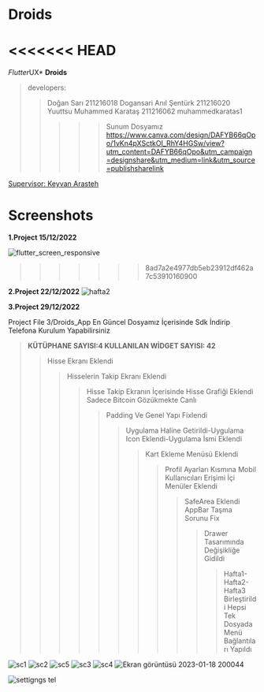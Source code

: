 # Droids
<<<<<<< HEAD
=======

*Flutter*UX* **Droids**

>developers:
>> Doğan Sarı 211216018 Dogansari
>>Anıl Şentürk 211216020 Yuuttsu
>>Muhammed Karataş 211216062 muhammedkaratas1
>>>>>Sunum Dosyamız
>>>>>https://www.canva.com/design/DAFYB66qOpo/1vKn4pXSctkOI_RhY4HGSw/view?utm_content=DAFYB66qOpo&utm_campaign=designshare&utm_medium=link&utm_source=publishsharelink

[Supervisor: Keyvan Arasteh](https://github.com/keyvanarasteh/)

# Screenshots

**1.Project 15/12/2022**

![flutter_screen_responsive](https://user-images.githubusercontent.com/115784914/206871114-603c2e43-fcc9-483f-9c4e-8d689980c31a.jpg)
>>>>>>> 8ad7a2e4977db5eb23912df462a7c53910160900

**2.Project 22/12/2022**
![hafta2](https://user-images.githubusercontent.com/115783349/209242479-22afd2d3-0376-400f-b4c7-986314ffdf52.jpg)

**3.Project 29/12/2022**

Project File 3/Droids_App  En Güncel Dosyamız İçerisinde Sdk İndirip Telefona Kurulum Yapabilirsiniz
> **KÜTÜPHANE SAYISI:4   KULLANILAN WİDGET SAYISI: 42**
>>Hisse Ekranı Eklendi
>>>Hisselerin Takip Ekranı Eklendi
>>>>Hisse Takip Ekranın İçerisinde Hisse Grafiği Eklendi Sadece Bitcoin Gözükmekte Canlı
>>>>>Padding Ve Genel Yapı Fixlendi
>>>>>>Uygulama Haline Getirildi-Uygulama Icon Eklendi-Uygulama İsmi Eklendi
>>>>>>>Kart Ekleme Menüsü Eklendi
>>>>>>>>Profil Ayarları Kısmına Mobil Kullanıcıları Erişimi İçi Menüler Eklendi 
>>>>>>>>>SafeArea Eklendi AppBar Taşma Sorunu Fix
>>>>>>>>>>Drawer Tasarımında Değişikliğe Gidildi
>>>>>>>>>>>Hafta1-Hafta2-Hafta3 Birleştirildi Hepsi Tek Dosyada Menü Bağlantıları Yapıldı

 
![sc1](https://user-images.githubusercontent.com/115783349/210027829-0e59f6ba-9e6c-4f4e-914b-40a26d3adb88.jpg)
![sc2](https://user-images.githubusercontent.com/115783349/210027836-ad162b54-7fed-4382-b44a-ad632898b0c5.png)
![sc5](https://user-images.githubusercontent.com/115783349/210027842-885d8410-ddbc-46fc-bc7b-5ef1bcbfa01e.png)
![sc3](https://user-images.githubusercontent.com/115783349/210027854-27efbb1c-cdeb-4a34-a4ef-81dddde3f178.png)
![sc4](https://user-images.githubusercontent.com/115783349/210027856-ef953255-d7fc-4928-b9eb-a6c016a74295.png)
![Ekran görüntüsü 2023-01-18 200044](https://user-images.githubusercontent.com/115783349/213577380-7346deda-50a0-4a27-9dea-456774ec01b6.jpg)

![settigngs tel](https://user-images.githubusercontent.com/115783349/213577444-1b25a551-adcb-4894-969c-b1373d7b8f24.jpg)


